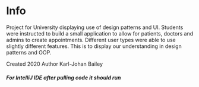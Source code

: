 # Info
Project for University displaying use of design patterns and UI. Students were instructed to build a small application to allow for patients, doctors and admins to create appointments. Different user types were able to use slightly different features. This is to display our understanding in design patterns and OOP.

Created 2020 Author Karl-Johan Bailey

##### For IntelliJ IDE after pulling code it should run
